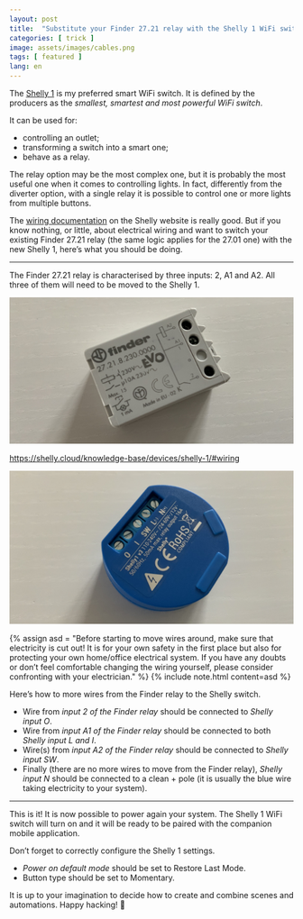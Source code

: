 ```yaml
---
layout: post
title:  "Substitute your Finder 27.21 relay with the Shelly 1 WiFi switch"
categories: [ trick ]
image: assets/images/cables.png
tags: [ featured ]
lang: en
---
```


The [Shelly 1](https://shelly.cloud/products/shelly-1-smart-home-automation-relay/) is my preferred smart WiFi switch. It is defined by the producers as the _smallest, smartest and most powerful WiFi switch_.

It can be used for:

* controlling an outlet;
* transforming a switch into a smart one;
* behave as a relay.

The relay option may be the most complex one, but it is probably the most useful one when it comes to controlling lights. In fact, differently from the diverter option, with a single relay it is possible to control one or more lights from multiple buttons.

The [wiring documentation](https://shelly.cloud/knowledge-base/devices/shelly-1/#wiring) on the Shelly website is really good. But if you know nothing, or little, about electrical wiring and want to switch your existing Finder 27.21 relay (the same logic applies for the 27.01 one) with the new Shelly 1, here’s what you should be doing.

---

The Finder 27.21 relay is characterised by three inputs: 2, A1 and A2. All three of them will need to be moved to the Shelly 1.

![finder](/assets/images/finder.png)

https://shelly.cloud/knowledge-base/devices/shelly-1/#wiring

![finder](/assets/images/shelly.png)

{% assign asd = "Before starting to move wires around, make sure that electricity is cut out! It is for your own safety in the first place but also for protecting your own home/office electrical system. If you have any doubts or don’t feel comfortable changing the wiring yourself, please consider confronting with your electrician." %}
{% include note.html content=asd %}

Here’s how to more wires from the Finder relay to the Shelly switch.

* Wire from _input 2 of the Finder relay_ should be connected to _Shelly input O_.
* Wire from _input A1 of the Finder relay_ should be connected to both _Shelly input L and I_.
* Wire(s) from _input A2 of the Finder relay_ should be connected to _Shelly input SW_.
* Finally (there are no more wires to move from the Finder relay), _Shelly input N_ should be connected to a clean + pole (it is usually the blue wire taking electricity to your system).

--- 

This is it! It is now possible to power again your system. The Shelly 1 WiFi switch will turn on and it will be ready to be paired with the companion mobile application.

Don’t forget to correctly configure the Shelly 1 settings.

* _Power on default mode_ should be set to Restore Last Mode.
* Button type should be set to Momentary.

It is up to your imagination to decide how to create and combine scenes and automations. Happy hacking! 🤖

